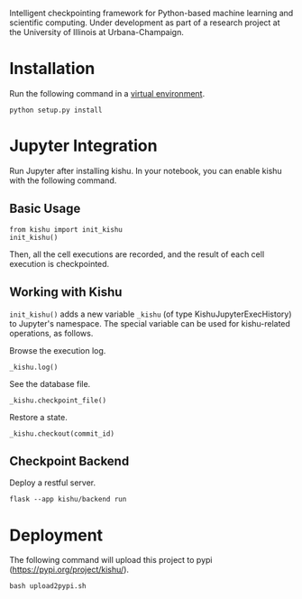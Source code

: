 Intelligent checkpointing framework for Python-based machine learning and scientific computing. 
Under development as part of a research project at the University of Illinois at Urbana-Champaign.


# Installation

Run the following command in a [virtual environment](https://docs.python.org/3/library/venv.html).
```
python setup.py install
```


# Jupyter Integration

Run Jupyter after installing kishu. In your notebook, you can enable kishu with the following command.

## Basic Usage

```
from kishu import init_kishu
init_kishu()
```
Then, all the cell executions are recorded, and the result of each cell execution is checkpointed.


## Working with Kishu

`init_kishu()` adds a new variable `_kishu` (of type KishuJupyterExecHistory) to Jupyter's namespace.
The special variable can be used for kishu-related operations, as follows.

Browse the execution log.
```
_kishu.log()
```

See the database file.
```
_kishu.checkpoint_file()
```


Restore a state.
```
_kishu.checkout(commit_id)
```

## Checkpoint Backend

Deploy a restful server.
```
flask --app kishu/backend run
```

# Deployment

The following command will upload this project to pypi (https://pypi.org/project/kishu/).

```
bash upload2pypi.sh
```
